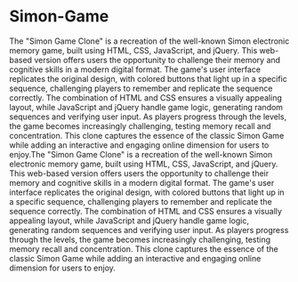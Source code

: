 # Simon-Game
The "Simon Game Clone" is a recreation of the well-known Simon electronic memory game, built using HTML, CSS, JavaScript, and jQuery. This web-based version offers users the opportunity to challenge their memory and cognitive skills in a modern digital format. The game's user interface replicates the original design, with colored buttons that light up in a specific sequence, challenging players to remember and replicate the sequence correctly. The combination of HTML and CSS ensures a visually appealing layout, while JavaScript and jQuery handle game logic, generating random sequences and verifying user input. As players progress through the levels, the game becomes increasingly challenging, testing memory recall and concentration. This clone captures the essence of the classic Simon Game while adding an interactive and engaging online dimension for users to enjoy.The "Simon Game Clone" is a recreation of the well-known Simon electronic memory game, built using HTML, CSS, JavaScript, and jQuery. This web-based version offers users the opportunity to challenge their memory and cognitive skills in a modern digital format. The game's user interface replicates the original design, with colored buttons that light up in a specific sequence, challenging players to remember and replicate the sequence correctly. The combination of HTML and CSS ensures a visually appealing layout, while JavaScript and jQuery handle game logic, generating random sequences and verifying user input. As players progress through the levels, the game becomes increasingly challenging, testing memory recall and concentration. This clone captures the essence of the classic Simon Game while adding an interactive and engaging online dimension for users to enjoy.
